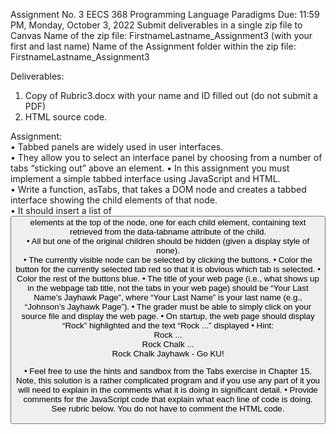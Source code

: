 Assignment No. 3
EECS 368
Programming Language Paradigms
Due: 11:59 PM, Monday, October 3, 2022
Submit deliverables in a single zip file to Canvas
Name of the zip file: FirstnameLastname_Assignment3 (with your first and last name)
Name of the Assignment folder within the zip file: FirstnameLastname_Assignment3

Deliverables:
1. Copy of Rubric3.docx with your name and ID filled out (do not submit a PDF)
2. HTML source code.

Assignment:  
• Tabbed panels are widely used in user interfaces.  
• They allow you to select an interface panel by choosing from a number of tabs
“sticking out” above an element.
• In this assignment you must implement a simple tabbed interface using JavaScript
and HTML.  
• Write a function, asTabs, that takes a DOM node and creates a tabbed interface
showing the child elements of that node.  
• It should insert a list of <button> elements at the top of the node, one for each
child element, containing text retrieved from the data-tabname attribute of the
child.  
• All but one of the original children should be hidden (given a display style of
none).  
• The currently visible node can be selected by clicking the buttons.
• Color the button for the currently selected tab red so that it is obvious which tab is
selected.
• Color the rest of the buttons blue.
• The title of your web page (i.e., what shows up in the webpage tab title, not the
tabs in your web page) should be “Your Last Name’s Jayhawk Page”, where
“Your Last Name” is your last name (e.g., “Johnson’s Jayhawk Page”).
• The grader must be able to simply click on your source file and display the web
page.
• On startup, the web page should display “Rock” highlighted and the text “Rock
...” displayed
• Hint:
<tab-panel>
      <div data-tabname="Rock">Rock ...</div>
      <div data-tabname="Chalk">Rock Chalk ...</div>
      <div data-tabname="Jayhawk">Rock Chalk Jayhawk - Go KU!</div>
</tab-panel>

<script>
  function asTabs(node) {
    // Your code here.
  }
  asTabs(document.querySelector("tab-panel"));
</script>
• Feel free to use the hints and sandbox from the Tabs exercise in Chapter 15. Note,
this solution is a rather complicated program and if you use any part of it you will
need to explain in the comments what it is doing in significant detail.
• Provide comments for the JavaScript code that explain what each line of code is
doing. See rubric below. You do not have to comment the HTML code.

